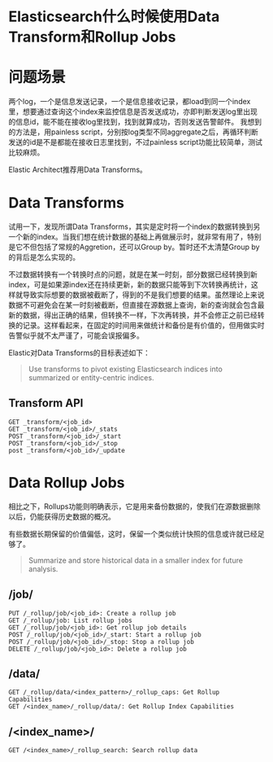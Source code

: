 Elasticsearch什么时候使用Data Transform和Rollup Jobs
====
# 问题场景
两个log，一个是信息发送记录，一个是信息接收记录，都load到同一个index里，想要通过查询这个index来监控信息是否发送成功，亦即判断发送log里出现的信息id，能不能在接收log里找到，找到就算成功，否则发送告警邮件。
我想到的方法是，用painless script，分别按log类型不同aggregate之后，再循环判断发送的id是不是都能在接收日志里找到，不过painless script功能比较简单，测试比较麻烦。

Elastic Architect推荐用Data Transforms。

# Data Transforms
试用一下，发现所谓Data Transforms，其实是定时将一个index的数据转换到另一个新的index。当我们想在统计数据的基础上再做展示时，就非常有用了，特别是它不但包括了常规的Aggretion，还可以Group by。暂时还不太清楚Group by的背后是怎么实现的。

不过数据转换有一个转换时点的问题，就是在某一时刻，部分数据已经转换到新index，可是如果源index还在持续更新，新的数据只能等到下次转换再统计，这样就导致实际想要的数据被截断了，得到的不是我们想要的结果。虽然理论上来说数据不可避免会在某一时刻被截断，但直接在源数据上查询，新的查询就会包含最新的数据，得出正确的结果，但转换不一样，下次再转换，并不会修正之前已经转换的记录。这样看起来，在固定的时间用来做统计和备份是有价值的，但用做实时告警似乎就不太严谨了，可能会误报偏多。

Elastic对Data Transforms的目标表述如下：
>Use transforms to pivot existing Elasticsearch indices into summarized or entity-centric indices.

## Transform API
```
GET _transform/<job_id>
GET _transform/<job_id>/_stats
POST _transform/<job_id>/_start
POST _transform/<job_id>/_stop
post _transform/<job_id>/_update
```

# Data Rollup Jobs

相比之下，Rollups功能则明确表示，它是用来备份数据的，使我们在源数据删除以后，仍能获得历史数据的概况。

有些数据长期保留的价值偏低，这时，保留一个类似统计快照的信息或许就已经足够了。

>Summarize and store historical data in a smaller index for future analysis.

## /job/
```
PUT /_rollup/job/<job_id>: Create a rollup job
GET /_rollup/job: List rollup jobs
GET /_rollup/job/<job_id>: Get rollup job details
POST /_rollup/job/<job_id>/_start: Start a rollup job
POST /_rollup/job/<job_id>/_stop: Stop a rollup job
DELETE /_rollup/job/<job_id>: Delete a rollup job
```
## /data/
```
GET /_rollup/data/<index_pattern>/_rollup_caps: Get Rollup Capabilities
GET /<index_name>/_rollup/data/: Get Rollup Index Capabilities
```
## /<index_name>/
```
GET /<index_name>/_rollup_search: Search rollup data
```
